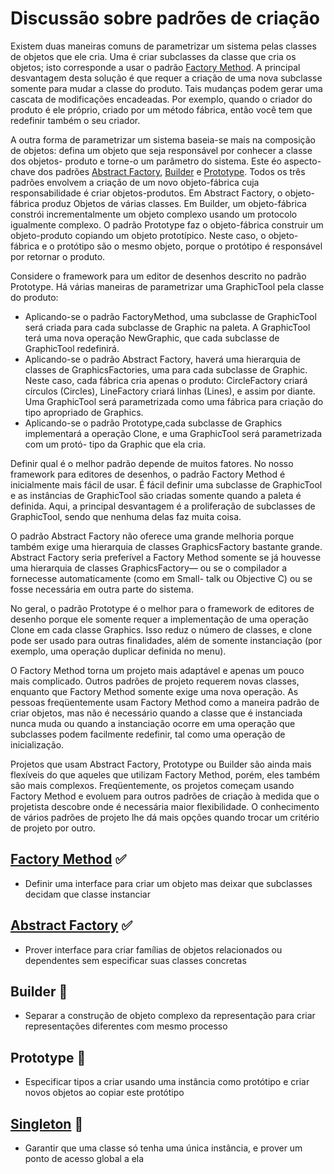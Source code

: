 # Discussão sobre padrões de criação

Existem duas maneiras comuns de parametrizar um sistema pelas classes de objetos que ele cria. Uma é criar subclasses da classe que cria os objetos; isto corresponde a usar o padrão [Factory Method](/gof/Criacao/FactoryMethod). A principal desvantagem desta solução é que requer a criação de uma nova subclasse somente para mudar a classe do produto. Tais mudanças podem gerar uma cascata de modificações encadeadas. Por exemplo, quando o criador do produto é ele próprio, criado por um método fábrica, então você tem que redefinir também o seu criador.

A outra forma de parametrizar um sistema baseia-se mais na composição de objetos: defina um objeto que seja responsável por conhecer a classe dos objetos- produto e torne-o um parâmetro do sistema. Este éo aspecto-chave dos padrões [Abstract Factory](/gof/Criacao/AbstractFactory), [Builder](/gof/Criacao/Builder)  e [Prototype](/gof/Criacao/Prototype). Todos os três padrões envolvem a criação de um novo objeto-fábrica cuja responsabilidade é criar objetos-produtos. Em Abstract Factory, o objeto-fábrica produz Objetos de várias classes. Em Builder, um objeto-fábrica constrói incrementalmente um objeto complexo usando um protocolo igualmente complexo. O padrão Prototype faz o objeto-fábrica construir um objeto-produto copiando um objeto prototípico. Neste caso, o objeto-fábrica e o protótipo são o mesmo objeto, porque o protótipo é responsável por retornar o produto.

Considere o framework para um editor de desenhos descrito no padrão Prototype.
Há várias maneiras de parametrizar uma GraphicTool pela classe do produto:
- Aplicando-se o padrão FactoryMethod, uma subclasse de GraphicTool será criada para cada subclasse de Graphic na paleta. A GraphicTool terá uma nova operação NewGraphic, que cada subclasse de GraphicTool redefinirá.
- Aplicando-se o padrão Abstract Factory, haverá uma hierarquia de classes de GraphicsFactories, uma para cada subclasse de Graphic. Neste caso, cada fábrica cria apenas o produto: CircleFactory criará círculos (Circles), LineFactory criará linhas (Lines), e assim por diante. Uma GraphicTool será parametrizada como uma fábrica para criação do tipo apropriado de Graphics.
- Aplicando-se o padrão Prototype,cada subclasse de Graphics implementará a operação Clone, e uma GraphicTool será parametrizada com um protó- tipo da Graphic que ela cria.

Definir qual é o melhor padrão depende de muitos fatores. No nosso framework para editores de desenhos, o padrão Factory Method é inicialmente mais fácil de usar. É fácil definir uma subclasse de GraphicTool e as instâncias de GraphicTool são criadas somente quando a paleta é definida. Aqui, a principal desvantagem é a proliferação de subclasses de GraphicTool, sendo que nenhuma delas faz muita coisa.

O padrão Abstract Factory não oferece uma grande melhoria porque também exige uma hierarquia de classes GraphicsFactory bastante grande. Abstract Factory seria preferível a Factory Method somente se já houvesse uma hierarquia de classes GraphicsFactory— ou se o compilador a fornecesse automaticamente (como em Small- talk ou Objective C) ou se fosse necessária em outra parte do sistema.

No geral, o padrão Prototype é o melhor para o framework de editores de desenho porque ele somente requer a implementação de uma operação Clone em cada classe Graphics. Isso reduz o número de classes, e clone pode ser usado para outras finalidades, além de somente instanciação (por exemplo, uma operação duplicar definida no menu).

O Factory Method torna um projeto mais adaptável e apenas um pouco mais complicado. Outros padrões de projeto requerem novas classes, enquanto que Factory Method somente exige uma nova operação. As pessoas freqüentemente usam Factory Method como a maneira padrão de criar objetos, mas não é necessário quando a classe que é instanciada nunca muda ou quando a instanciação ocorre em uma operação que subclasses podem facilmente redefinir, tal como uma operação de inicialização.

Projetos que usam Abstract Factory, Prototype ou Builder são ainda mais flexíveis do que aqueles que utilizam Factory Method, porém, eles também são mais complexos. Freqüentemente, os projetos começam usando Factory Method e evoluem para outros padrões de criação à medida que o projetista descobre onde é necessária maior flexibilidade. O conhecimento de vários padrões de projeto lhe dá mais opções quando trocar um critério de projeto por outro.


## [Factory Method](/gof/Criacao/FactoryMethod) ✅
- Definir uma interface para criar um objeto mas deixar que subclasses decidam que classe instanciar 
## [Abstract Factory](/gof/Criacao/AbstractFactory) ✅
- Prover interface para criar famílias de objetos relacionados ou dependentes sem especificar suas classes concretas 
## Builder 🚧
- Separar a construção de objeto complexo da representação para criar representações diferentes com mesmo processo 
## Prototype 🚧
- Especificar tipos a criar usando uma instância como protótipo e criar novos objetos ao copiar este protótipo 
## [Singleton](/gof/Criacao/Singleton) 🔨
- Garantir que uma classe só tenha uma única instância, e prover um ponto de acesso global a ela 
